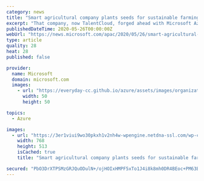 ```yaml
---
category: news
title: "Smart agricultural company plants seeds for sustainable farming with Azure AI technology"
excerpt: "That company, now TalentCloud, forged ahead with Microsoft Azure Machine Learning and Internet of Things (IoT) technology. Since its 2012 founding, the company has parlayed those technologies into its Agro-Brain solution. Just as TalentCloud data ..."
publishedDateTime: 2020-05-26T00:00:00Z
webUrl: "https://news.microsoft.com/apac/2020/05/26/smart-agricultural-company-plants-seeds-for-sustainable-farming-with-azure-ai-technology/"
type: article
quality: 28
heat: 28
published: false

provider:
  name: Microsoft
  domain: microsoft.com
  images:
    - url: "https://everyday-cc.github.io/azure/assets/images/organizations/microsoft.com-50x50.jpg"
      width: 50
      height: 50

topics:
  - Azure

images:
  - url: "https://3er1viui9wo30pkxh1v2nh4w-wpengine.netdna-ssl.com/wp-content/uploads/prod/sites/43/2020/05/Main-image-768x513.png"
    width: 768
    height: 513
    isCached: true
    title: "Smart agricultural company plants seeds for sustainable farming with Azure AI technology"

secured: "PbO3DrXTPSMzGRJQuODulN+/ojHOIxHMPF5xTo1J4i8k8mh0DR4BEoc+PM63BIBF/ptFl0vJ7VmPusLlHTkC3XWIIAjORhNs90zTOq+bo6frqVbS43Ur8dQFUfhRplvjxWDSqpMtQm7IKCUVQEafEjkfLsDQoN6Dl9SBxsKhfmewWgw3tFadlnnBVP3EWAV3AowHmMim7BHxbE6DGcy7fPaYrijkP3lqNgX5XYUYKJHuEe6ALULdwJJL7O/T0c4dJ1UoYL9NtpYR6EwpeKcACA60WGnB1stF3cTGoXSMRp0g/L36MvBF0bv7sAeJEh2lAKx8AgsLQNZvDblTXOiUAg==;KPRkGeusLPmCUdw3x4MAiQ=="
---
```


